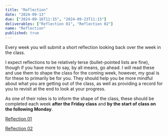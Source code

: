 ```yaml
---
title: "Reflection"
date: "2024-09-13"
due: ["2024-09-16T11:15", "2024-09-23T11:15"]
deliverables: ["Reflection 01", "Reflection 02"]
name: "Reflection"
published: true
---
```


Every week you will submit a short reflection looking back over the week in the class.

I expect reflections to be relatively terse (bullet-pointed lists are fine), though if you have more to say, by all means, go ahead. I will read these and use them to shape the class for the coming week, however, my goal is for these to primarily be for you. They should help you be more mindful about what you are getting out of the class, as well as providing a record for you to revisit at the end to look at your progress.

As one of their roles is to inform the shape of the class, these should be completed each week **after the Friday class** and **by the start of class on the following Monday**.

[Reflection 01](https://middlebury.instructure.com/courses/15553/assignments/289698/edit?quiz_lti)

[Reflection 02](https://middlebury.instructure.com/courses/15553/assignments/289641/edit?quiz_lti)

<!-- [Reflection 03](https://middlebury.instructure.com/courses/10245/assignments/167945)
[Reflection 04](https://middlebury.instructure.com/courses/10245/assignments/169237)
[Reflection 05](https://middlebury.instructure.com/courses/10245/assignments/169806)
[Reflection 06](https://middlebury.instructure.com/courses/10245/assignments/170337)
[Reflection 07](https://middlebury.instructure.com/courses/10245/assignments/170683)
[Reflection 08](https://middlebury.instructure.com/courses/10245/assignments/171268)
[Reflection 09](https://middlebury.instructure.com/courses/10245/assignments/171671)2 -->
